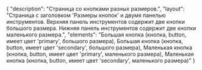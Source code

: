 {
"description": "Страница со кнопками разных размеров.",
"layout": "Страница с заголовком 'Размеры кнопок' и двумя панелью инструментов. Верхняя панель инструментов содержит две кнопки большого размера. Нижняя панель инструментов содержит две кнопки маленького размера.",
"elements": "Большая кнопка (кнопка, button, имеет цвет 'primary', большого размера),
Большая кнопка (кнопка, button, имеет цвет 'secondary', большого размера),
Маленькая кнопка (кнопка, button, имеет цвет 'primary', маленького размера),
Маленькая кнопка (кнопка, button, имеет цвет 'secondary', маленького размера)"
}